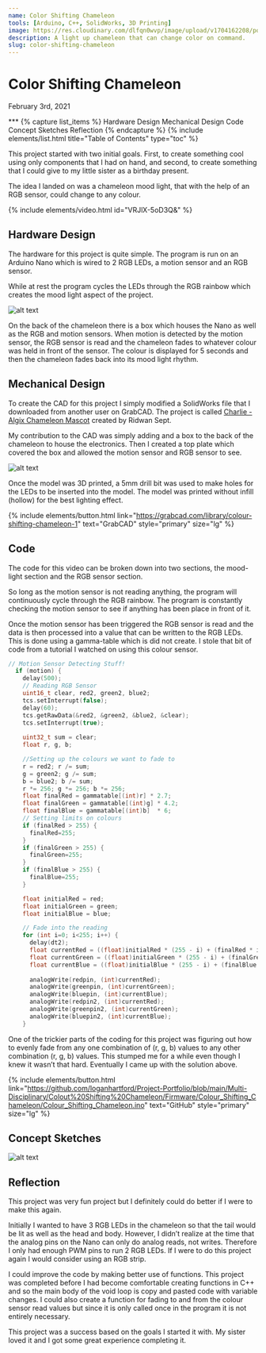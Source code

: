 ```yaml
---
name: Color Shifting Chameleon
tools: [Arduino, C++, SolidWorks, 3D Printing]
image: https://res.cloudinary.com/dlfqn0wvp/image/upload/v1704162208/portfolio-site/chameleon/jnywohirjnsbdsu7df8k.png
description: A light up chameleon that can change color on command.
slug: color-shifting-chameleon
---
```


# Color Shifting Chameleon
<p class="post-metadata text-muted">
  February 3rd, 2021
</p>
***
{% capture list_items %}
Hardware Design
Mechanical Design
Code
Concept Sketches
Reflection
{% endcapture %}
{% include elements/list.html title="Table of Contents" type="toc" %}

This project started with two initial goals. First, to create something cool using only components that I had on hand, and second, to create something that I could give to my little sister as a birthday present.

The idea I landed on was a chameleon mood light, that with the help of an RGB sensor, could change to any colour.

{% include elements/video.html id="VRJlX-5oD3Q&" %}

## Hardware Design
The hardware for this project is quite simple. The program is run on an Arduino Nano which is wired to 2 RGB LEDs, a motion sensor and an RGB sensor.

While at rest the program cycles the LEDs through the RGB rainbow which creates the mood light aspect of the project.

![alt text](https://res.cloudinary.com/dlfqn0wvp/image/upload/v1704165101/portfolio-site/chameleon/l5mxsh4xtvi2vndipaav.jpg "Chameleon hardware")

On the back of the chameleon there is a box which houses the Nano as well as the RGB and motion sensors. When motion is detected by the motion sensor, the RGB sensor is read and the chameleon fades to whatever colour was held in front of the sensor. The colour is displayed for 5 seconds and then the chameleon fades back into its mood light rhythm.

## Mechanical Design
To create the CAD for this project I simply modified a SolidWorks file that I downloaded from another user on GrabCAD.  The project is called [Charlie - Algix Chameleon Mascot](https://grabcad.com/library/charlie-algix-chameleon-mascot-1) created by Ridwan Sept.

My contribution to the CAD was simply adding and a box to the back of the chameleon to house the electronics. Then I created a top plate which covered the box and allowed the motion sensor and RGB sensor to see.

![alt text](https://res.cloudinary.com/dlfqn0wvp/image/upload/v1704162652/portfolio-site/chameleon/fuhjskynwqap6gni4dnw.png "Chameleon CAD")

Once the model was 3D printed, a 5mm drill bit was used to make holes for the LEDs to be inserted into the model. The model was printed without infill (hollow) for the best lighting effect.

{% include elements/button.html link="https://grabcad.com/library/colour-shifting-chameleon-1" text="GrabCAD" style="primary" size="lg" %}

## Code
The code for this video can be broken down into two sections, the mood-light section and the RGB sensor section.

So long as the motion sensor is not reading anything, the program will continuously cycle through the RGB rainbow. The program is constantly checking the motion sensor to see if anything has been place in front of it.

Once the motion sensor has been triggered the RGB sensor is read and the data is then processed into a value that can be written to the RGB LEDs. This is done using a gamma-table which is did not create. I stole that bit of code from a tutorial I watched on using this colour sensor.

```c++
// Motion Sensor Detecting Stuff!
  if (motion) {  
    delay(500);
    // Reading RGB Sensor    
    uint16_t clear, red2, green2, blue2;
    tcs.setInterrupt(false);                                        
    delay(60);                                                       
    tcs.getRawData(&red2, &green2, &blue2, &clear);                      
    tcs.setInterrupt(true);
    
    uint32_t sum = clear;
    float r, g, b;

    //Setting up the colours we want to fade to
    r = red2; r /= sum;
    g = green2; g /= sum;
    b = blue2; b /= sum;
    r *= 256; g *= 256; b *= 256;
    float finalRed = gammatable[(int)r] * 2.7; 
    float finalGreen = gammatable[(int)g] * 4.2;
    float finalBlue = gammatable[(int)b]  * 6;
    // Setting limits on colours
    if (finalRed > 255) {
      finalRed=255;
    }
    if (finalGreen > 255) {
      finalGreen=255;
    }
    if (finalBlue > 255) {
      finalBlue=255;
    }

    float initialRed = red;
    float initialGreen = green;
    float initialBlue = blue;

    // Fade into the reading
    for (int i=0; i<255; i++) {
      delay(dt2);
      float currentRed = ((float)initialRed * (255 - i) + (finalRed * i))/255;
      float currentGreen = ((float)initialGreen * (255 - i) + (finalGreen * i))/255;
      float currentBlue = ((float)initialBlue * (255 - i) + (finalBlue * i))/255;
    
      analogWrite(redpin, (int)currentRed);
      analogWrite(greenpin, (int)currentGreen);
      analogWrite(bluepin, (int)currentBlue);
      analogWrite(redpin2, (int)currentRed);
      analogWrite(greenpin2, (int)currentGreen);
      analogWrite(bluepin2, (int)currentBlue); 
    }
```

One of the trickier parts of the coding for this project was figuring out how to evenly fade from any one combination of (r, g, b) values to any other combination (r, g, b) values. This stumped me for a  while even though I knew it wasn’t that hard. Eventually I came up with the solution above.

{% include elements/button.html link="https://github.com/loganhartford/Project-Portfolio/blob/main/Multi-Disciplinary/Colout%20Shifting%20Chameleon/Firmware/Colour_Shifting_Chameleon/Colour_Shifting_Chameleon.ino" text="GitHub" style="primary" size="lg" %}

## Concept Sketches
![alt text](https://res.cloudinary.com/dlfqn0wvp/image/upload/v1704306478/portfolio-site/chameleon/uabfwujyovp434xvaqjl.jpg "Chameleon CAD")

## Reflection
This project was very fun project but I definitely could do better if I were to make this again. 

Initially I wanted to have 3 RGB LEDs in the chameleon so that the tail would be lit as well as the head and body. However, I didn’t realize at the time that the analog pins on the Nano can only do analog reads, not writes.  Therefore I only had enough PWM pins to run 2 RGB LEDs. If I were to do this project again I would consider using an RGB strip. 

I could improve the code by making better use of functions. This project was completed before I had become comfortable creating functions in C++ and so the main body of the void loop is copy and pasted code with variable changes. I could also create a function for fading to and from the colour sensor read values but since it is only called once in the program it is not entirely necessary.

This project was a success based on the goals I started it with. My sister loved it and I got some great experience completing it.